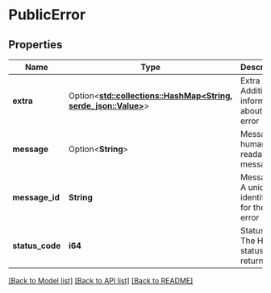 # PublicError

## Properties

Name | Type | Description | Notes
------------ | ------------- | ------------- | -------------
**extra** | Option<[**std::collections::HashMap<String, serde_json::Value>**](serde_json::Value.md)> | Extra Additional information about the error | [optional]
**message** | Option<**String**> | Message A human readable message | [optional]
**message_id** | **String** | MessageID A unique identifier for the error | 
**status_code** | **i64** | StatusCode The HTTP status code returned | 

[[Back to Model list]](../README.md#documentation-for-models) [[Back to API list]](../README.md#documentation-for-api-endpoints) [[Back to README]](../README.md)


